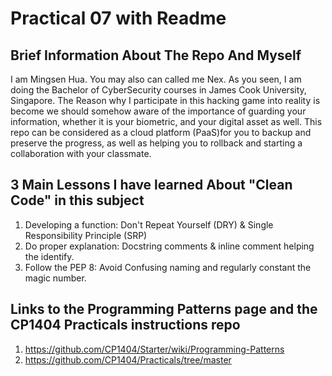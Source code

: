 # Practical 07 with Readme

## Brief Information About The Repo And Myself 
I am Mingsen Hua. You may also can called me Nex.
As you seen, I am doing the Bachelor of CyberSecurity courses in James Cook University, Singapore. The Reason why I 
participate in this hacking game into reality is become we should somehow aware of the importance of guarding your 
information, whether it is your biometric, and your digital asset as well.
This repo can be considered as a cloud platform (PaaS)for you to backup and preserve the progress, as well as helping 
you to rollback and starting a collaboration with your classmate. 

## 3 Main Lessons I have learned About "Clean Code" in this subject
1. Developing a function: Don't Repeat Yourself (DRY) & Single Responsibility Principle (SRP)
2. Do proper explanation: Docstring comments & inline comment helping the identify.
3. Follow the PEP 8: Avoid Confusing naming and regularly constant the magic number.

## Links to the Programming Patterns page and the CP1404 Practicals instructions repo
1. https://github.com/CP1404/Starter/wiki/Programming-Patterns
2. https://github.com/CP1404/Practicals/tree/master